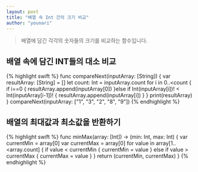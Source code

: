 ```yaml
---
layout: post
title: "배열 속 Int 간의 크기 비교"
author: "younari"
---
```


> 배열에 담긴 각각의 숫자들의 크기를 비교하는 함수입니다.

## 배열 속에 담긴 INT들의 대소 비교

{% highlight swift %}
func compareNext(inputArray: [String]) {
    var resultArray: [String] = []
    let count: Int = inputArray.count
    for i in 0..<count {
    if i==0 {
		resultArray.append(inputArray[0])
	}else if Int(inputArray[i])! < Int(inputArray[i-1])! {
        resultArray.append(inputArray[i])
	}
    }
	print(resultArray)
}
compareNext(inputArray: ["1", "3", "2", "8", "9"])
{% endhighlight %}

## 배열의 최대값과 최소값을 반환하기

{% highlight swift %}
func minMax(array: [Int]) -> (min: Int, max: Int) {
    var currentMin = array[0]
    var currentMax = array[0]
    for value in array[1..<array.count] {
        if value < currentMin {
            currentMin = value
        } else if value > currentMax {
            currentMax = value
        }
    }
    return (currentMin, currentMax)
}
{% endhighlight %}
